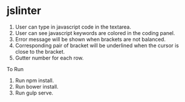 # jslinter
1. User can type in javascript code in the textarea.
2. User can see javascript keywords are colored in the coding panel.
3. Error message will be shown when brackets are not balanced.
4. Corresponding pair of bracket will be underlined when the cursor is close to the bracket.
5. Gutter number for each row.


To Run<br />
1. Run npm install.
2. Run bower install.
3. Run gulp serve.
